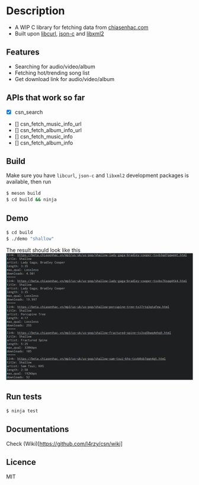 # Description
* A WIP C library for fetching data from [chiasenhac.com](http://chiasenhac.com)
* Built upon [libcurl](https://curl.haxx.se), [json-c](https://github.com/json-c/json-c) and [libxml2](https://gitlab.gnome.org/GNOME/libxml2)

## Features
* Searching for audio/video/album
* Fetching hot/trending song list
* Get download link for audio/video/album

## APIs that work so far
- [x] csn_search
- [] csn_fetch_music_info_url
- [] csn_fetch_album_info_url
- [] csn_fetch_music_info
- [] csn_fetch_album_info

## Build
Make sure you have `libcurl`, `json-c` and `libxml2` development packages is available, then run
```sh
$ meson build
$ cd build && ninja
```

## Demo
```sh
$ cd build
$ ./demo "shallow"
```
The result should look like this
![demo](test/demo.png)

## Run tests
```sh
$ ninja test
```

## Documentations
Check (Wiki)[https://github.com/l4rzy/csn/wiki]

## Licence
MIT
